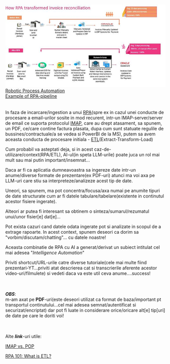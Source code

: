 <a href="https://www.linkedin.com/pulse/implementing-robotic-process-automation-rpa-aka-ia-part-mitra/"><img src="https://github.com/stefanache/MFP-ANAF-RO/blob/main/python/ETL/30cc8bd4f9b4518ea2500b75d06efcae8978bba3_2_690x354.jpeg">Robotic Process Automation<br/>Example of RPA-pipeline</img></a>
<br/><br/><br/>In faza de incarcare/ingestion a unui [RPA](https://www.sap.com/romania/products/technology-platform/process-automation/what-is-rpa.html)(spre ex in cazul unei conducte de procesare a email-urilor sosite in mod recurent, intr-un IMAP-server/server de email ce suporta protocolul [IMAP](https://ro.wikipedia.org/wiki/IMAP), care au drept atasament, sa spunem, un PDF, ce/care contine factura plasata, dupa cum sunt statuate regulile de bussines/contractuale/a se vedea si PowerBI de la MS), putem sa avem aceasta conducta de procesare initiala - [ETL](https://www.oracle.com/ro/integration/what-is-etl/)(Extract-Transform-Load)

Cum probabil va asteptati deja, si in acest caz-de-utilizare/context(RPA/ETL), AI-ul(in speta LLM-urile) poate juca un rol mai mult sau mai putin important/insemnat...

Daca ar fi ca aplicatia dumneavoastra sa ingereze date intr-un anume/diverse formate de prezentare(ex PDF-uri) atunci ma voi axa pe LLM-uri care stiu sa interpreteze/analizeze acest tip de date.

Uneori, sa spunem, ma pot concentra/focusa/axa numai pe anumite tipuri de date structurate cum ar fi datele tabulare/tabelare(existente in continutul acestor fisiere ingerate).

Alteori ar putea fi interesant sa obtinem o sinteza/sumarul/rezumatul unui/unor fisier[e] dat[e]...

Pot exista cazuri cand datele odata ingerate pot si analizate in scopul de a extrage rapoarte. In acest context, spunem deseori ca dorim sa "vorbim/discutam/chatting"... cu datele noastre!

Aceasta combinatie de RPA cu AI a generat/derivat un subiect intitulat cel mai adesea "*Intelligence Automation*"

Priviti shortcut/URL-urile catre diverse tutoriale(cele mai multe fiind prezentari-YT...priviti atat descrierea cat si transcrierile aferente acestor video-uri/filmulete) si vedeti daca va este util ceva anume....success!


<br/><br/>***OBS***: <br/>m-am axat pe **PDF**-uri(este deseori utilizat ca format de baza/important pt transportul continutului...cel mai adesea semnat/autentificat si securizat/encriptat) dar pot fi luate in considerare orice/oricare alt[e] tip[uri] de date pe care le doriti voi!



<br/><br/>Alte ***link***-uri utile:

[IMAP vs. POP](https://support.microsoft.com/en-us/office/what-is-the-difference-between-pop-and-imap-85c0e47f-931d-4035-b409-af3318b194a8)

[RPA 101: What is ETL?](https://electroneek.com/blog/rpa-101-what-is-etl/)



